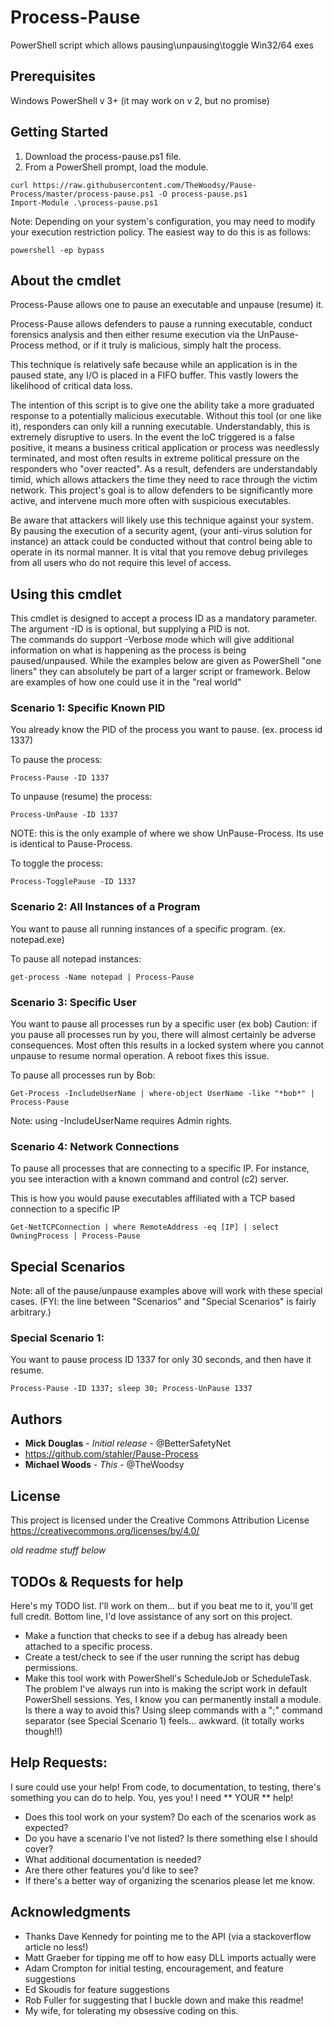 # Process-Pause
PowerShell script which allows pausing\unpausing\toggle Win32/64 exes

## Prerequisites
Windows PowerShell v 3+ (it may work on v 2, but no promise)

## Getting Started
1) Download the process-pause.ps1 file.
2) From a PowerShell prompt, load the module.

```
curl https://raw.githubusercontent.com/TheWoodsy/Pause-Process/master/process-pause.ps1 -O process-pause.ps1
Import-Module .\process-pause.ps1
```

Note: Depending on your system's configuration, you may need to modify your execution restriction policy. The easiest way to do this is as follows:

```
powershell -ep bypass
```

## About the cmdlet
Process-Pause allows one to pause an executable and unpause (resume) it.

Process-Pause allows defenders to pause a running executable, conduct forensics analysis and then either resume execution via the UnPause-Process method, or if it truly is malicious, simply halt the process.

This technique is relatively safe because while an application is in the paused state, any I/O is placed in a FIFO buffer.  This vastly lowers the likelihood of critical data loss.

The intention of this script is to give one the ability take a more graduated response to a potentially malicious executable.  Without this tool (or one like it), responders can only kill a running executable.  Understandably, this is extremely disruptive to users.  In the event the IoC triggered is a false positive, it means a business critical application or process was needlessly terminated, and most often results in extreme political pressure on the responders who "over reacted".  As a result, defenders are understandably timid, which allows attackers the time they need to race through the victim network.  This project's goal is to allow defenders to be significantly more active, and intervene much more often with suspicious executables.

Be aware that attackers will likely use this technique against your system.  By pausing the execution of a security agent, (your anti-virus solution for instance) an attack could be conducted without that control being able to operate in its normal manner.  It is vital that you remove debug privileges from all users who do not require this level of access.


## Using this cmdlet
This cmdlet is designed to accept a process ID as a mandatory parameter. The argument -ID is is optional, but supplying a PID is not.  
The commands do support -Verbose mode which will give additional information on what is happening as the process is being paused/unpaused. 
While the examples below are given as PowerShell "one liners" they can absolutely be part of a larger script or framework.
Below are examples of how one could use it in the "real world"

### Scenario 1: Specific Known PID
You already know the PID of the process you want to pause.  (ex. process id 1337)

To pause the process:
```
Process-Pause -ID 1337
```

To unpause (resume) the process:
```
Process-UnPause -ID 1337
```
NOTE: this is the only example of where we show UnPause-Process. Its use is identical to Pause-Process.

To toggle the process:
```
Process-TogglePause -ID 1337
```

### Scenario 2: All Instances of a Program
You want to pause all running instances of a specific program. (ex. notepad.exe)

To pause all notepad instances:
```
get-process -Name notepad | Process-Pause
```

### Scenario 3: Specific User
You want to pause all processes run by a specific user (ex bob)
Caution: if you pause all processes run by you, there will almost certainly be adverse consequences.  Most often this results in a locked system where you cannot unpause to resume normal operation. A reboot fixes this issue.

To pause all processes run by Bob:
```
Get-Process -IncludeUserName | where-object UserName -like "*bob*" | Process-Pause
```
Note: using -IncludeUserName requires Admin rights.

### Scenario 4: Network Connections
To pause all processes that are connecting to a specific IP. For instance, you see interaction with a known command and control (c2) server.

This is how you would pause executables affiliated with a TCP based connection to a specific IP
```
Get-NetTCPConnection | where RemoteAddress -eq [IP] | select OwningProcess | Process-Pause
```


## Special Scenarios
Note: all of the pause/unpause examples above will work with these special cases. 
(FYI: the line between "Scenarios" and "Special Scenarios" is fairly arbitrary.)

### Special Scenario 1: 
You want to pause process ID 1337 for only 30 seconds, and then have it resume.
``` 
Process-Pause -ID 1337; sleep 30; Process-UnPause 1337
``` 


## Authors
* **Mick Douglas** - *Initial release* - @BetterSafetyNet
* https://github.com/stahler/Pause-Process
* **Michael Woods** - *This* - @TheWoodsy

## License
This project is licensed under the Creative Commons Attribution License https://creativecommons.org/licenses/by/4.0/

*old readme stuff below*
## TODOs & Requests for help
Here's my TODO list.  I'll work on them... but if you beat me to it, you'll get full credit.  Bottom line, I'd love assistance of any sort on this project.  
* Make a function that checks to see if a debug has already been attached to a specific process.
* Create a test/check to see if the user running the script has debug permissions.
* Make this tool work with PowerShell's ScheduleJob or ScheduleTask.  The problem I've always run into is making the script work in default PowerShell sessions.  Yes, I know you can permanently install a module.  Is there a way to avoid this?  Using sleep commands with a ";" command separator (see Special Scenario 1) feels... awkward.  (it totally works though!!)

## Help Requests:
I sure could use your help! From code, to documentation, to testing, there's something you can do to help.  You, yes you! I need ** YOUR ** help!
* Does this tool work on your system?  Do each of the scenarios work as expected?
* Do you have a scenario I've not listed?  Is there something else I should cover?
* What additional documentation is needed?   
* Are there other features you'd like to see?
* If there's a better way of organizing the scenarios please let me know.


## Acknowledgments
* Thanks Dave Kennedy for pointing me to the API (via a stackoverflow article no less!)
* Matt Graeber for tipping me off to how easy DLL imports actually were
* Adam Crompton for initial testing, encouragement, and feature suggestions
* Ed Skoudis for feature suggestions
* Rob Fuller for suggesting that I buckle down and make this readme! 
* My wife, for tolerating my obsessive coding on this.
